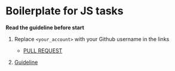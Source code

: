 # Boilerplate for JS tasks

**Read the guideline before start**

1. Replace `<your_account>` with your Github username in the links
    - [PULL REQUEST](https://github.com/mate-academy/js_task-to-hex/pull/111)

2. [Guideline](https://github.com/mate-academy/js_task-guideline/blob/master/README.md)
